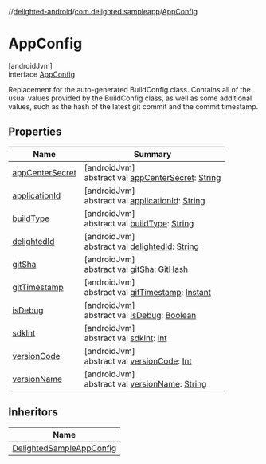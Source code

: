 //[delighted-android](../../../index.md)/[com.delighted.sampleapp](../index.md)/[AppConfig](index.md)

# AppConfig

[androidJvm]\
interface [AppConfig](index.md)

Replacement for the auto-generated BuildConfig class. Contains all of the usual values provided by the BuildConfig class, as well as some additional values, such as the hash of the latest git commit and the commit timestamp.

## Properties

| Name | Summary |
|---|---|
| [appCenterSecret](app-center-secret.md) | [androidJvm]<br>abstract val [appCenterSecret](app-center-secret.md): [String](https://kotlinlang.org/api/latest/jvm/stdlib/kotlin/-string/index.html) |
| [applicationId](application-id.md) | [androidJvm]<br>abstract val [applicationId](application-id.md): [String](https://kotlinlang.org/api/latest/jvm/stdlib/kotlin/-string/index.html) |
| [buildType](build-type.md) | [androidJvm]<br>abstract val [buildType](build-type.md): [String](https://kotlinlang.org/api/latest/jvm/stdlib/kotlin/-string/index.html) |
| [delightedId](delighted-id.md) | [androidJvm]<br>abstract val [delightedId](delighted-id.md): [String](https://kotlinlang.org/api/latest/jvm/stdlib/kotlin/-string/index.html) |
| [gitSha](git-sha.md) | [androidJvm]<br>abstract val [gitSha](git-sha.md): [GitHash](../-git-hash/index.md) |
| [gitTimestamp](git-timestamp.md) | [androidJvm]<br>abstract val [gitTimestamp](git-timestamp.md): [Instant](https://developer.android.com/reference/kotlin/java/time/Instant.html) |
| [isDebug](is-debug.md) | [androidJvm]<br>abstract val [isDebug](is-debug.md): [Boolean](https://kotlinlang.org/api/latest/jvm/stdlib/kotlin/-boolean/index.html) |
| [sdkInt](sdk-int.md) | [androidJvm]<br>abstract val [sdkInt](sdk-int.md): [Int](https://kotlinlang.org/api/latest/jvm/stdlib/kotlin/-int/index.html) |
| [versionCode](version-code.md) | [androidJvm]<br>abstract val [versionCode](version-code.md): [Int](https://kotlinlang.org/api/latest/jvm/stdlib/kotlin/-int/index.html) |
| [versionName](version-name.md) | [androidJvm]<br>abstract val [versionName](version-name.md): [String](https://kotlinlang.org/api/latest/jvm/stdlib/kotlin/-string/index.html) |

## Inheritors

| Name |
|---|
| [DelightedSampleAppConfig](../-delighted-sample-app-config/index.md) |

